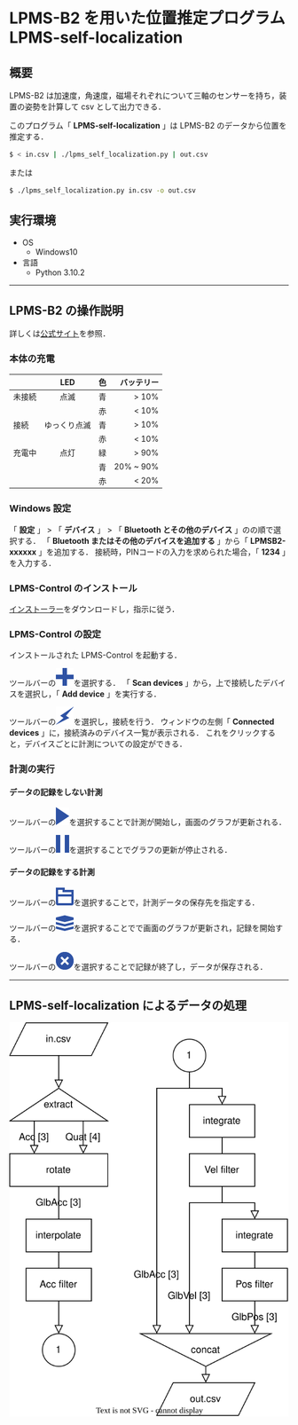 # LPMS-B2 を用いた位置推定プログラム LPMS-self-localization

## 概要

LPMS-B2 は加速度，角速度，磁場それぞれについて三軸のセンサーを持ち，装置の姿勢を計算して csv として出力できる．

このプログラム「 **LPMS-self-localization** 」は LPMS-B2 のデータから位置を推定する．

```sh
$ < in.csv | ./lpms_self_localization.py | out.csv
```

または

```sh
$ ./lpms_self_localization.py in.csv -o out.csv
```

## 実行環境

- OS
    - Windows10
- 言語
    - Python 3.10.2

---

## LPMS-B2 の操作説明

詳しくは[公式サイト](https://lp-research.com/9-axis-bluetooth-imu-lpmsb2-series/)を参照．

### 本体の充電

|      |LED         |色|バッテリー|
|------|:----------:|--|---------:|
|未接続|点滅        |青|> 10%     |
|      |            |赤|< 10%     |
|接続  |ゆっくり点滅|青|> 10%     |
|      |            |赤|< 10%     |
|充電中|点灯        |緑|> 90%     |
|      |            |青|20% ~ 90% |
|      |            |赤|< 20%     |

### Windows 設定

「 **設定** 」 > 「 **デバイス** 」 > 「 **Bluetooth とその他のデバイス** 」のの順で選択する．
「 **Bluetooth またはその他のデバイスを追加する** 」から「 **LPMSB2-xxxxxx** 」を追加する．
接続時，PINコードの入力を求められた場合，「 **1234** 」を入力する．

### LPMS-Control のインストール

[インストーラー](https://lp-software-downloads.s3-ap-northeast-1.amazonaws.com/LPMS/LPMS-Control/OpenMAT-1.3.5-Setup-Build20180418.exe)をダウンロードし，指示に従う．

### LPMS-Control の設定

インストールされた LPMS-Control を起動する．

ツールバーの![Add / remove sensor](./img/icons/plus_32x32.png "Add / remove sensor")を選択する．
「 **Scan devices** 」から，上で接続したデバイスを選択し，「 **Add device** 」を実行する．

ツールバーの![Connect](./img/icons/bolt_32x32.png)を選択し，接続を行う．
ウィンドウの左側「 **Connected devices** 」に，接続済みのデバイス一覧が表示される．
これをクリックすると，デバイスごとに計測についての設定ができる．

### 計測の実行

#### データの記録をしない計測

ツールバーの![Start measurement](./img/icons/play_24x32.png)を選択することで計測が開始し，画面のグラフが更新される．

ツールバーの![Stop measurement](./img/icons/pause_24x32.png)を選択することでグラフの更新が停止される．

#### データの記録をする計測

ツールバーの![Browse record file](./img/icons/folder_stroke_32x32.png)を選択することで，計測データの保存先を指定する．

ツールバーの![Record data](./img/icons/layers_32x28.png)を選択することでで画面のグラフが更新され，記録を開始する．

ツールバーの![Stop recording](./img/icons/x_alt_32x32.png)を選択することで記録が終了し，データが保存される．

---

## LPMS-self-localization によるデータの処理

![flowchart](./img/flowchart.svg)
